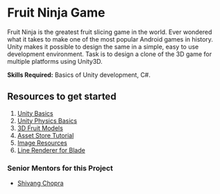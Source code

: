 # Fruit Ninja Game
Fruit Ninja is the greatest fruit slicing game in the world. Ever wondered what it takes to make one of the most popular Android games in history. Unity makes it possible to design the same in a simple, easy to use development environment. Task is to design a clone of the 3D game for multiple platforms using Unity3D.

**Skills Required:** Basics of Unity development, C#.

## Resources to get started

1. [Unity Basics](https://www.twitch.tv/videos/275839242)
2. [Unity Physics Basics](https://www.youtube.com/playlist?list=PLX2vGYjWbI0RCmCHa3dDKblhJPpW9ZXnu)
3. [3D Fruit Models](https://assetstore.unity.com/packages/3d/props/food/fruit-pack-80254)
4. [Asset Store Tutorial](https://www.youtube.com/watch?v=q5ejxITvEh8)
5. [Image Resources](https://drive.google.com/drive/folders/19fRK7pa1u8PPYEFf9mLjCnHjQ6gaEZUg?usp=sharing)
6. [Line Renderer for Blade](https://docs.unity3d.com/Manual/class-LineRenderer.html)

### Senior Mentors for this Project

* [Shivang Chopra](https://github.com/shivangchopra11)
